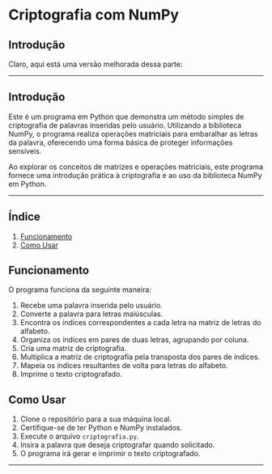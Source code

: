 # Criptografia com NumPy

## Introdução

Claro, aqui está uma versão melhorada dessa parte:

---

## Introdução

Este é um programa em Python que demonstra um método simples de criptografia de palavras inseridas pelo usuário. Utilizando a biblioteca NumPy, o programa realiza operações matriciais para embaralhar as letras da palavra, oferecendo uma forma básica de proteger informações sensíveis.

Ao explorar os conceitos de matrizes e operações matriciais, este programa fornece uma introdução prática à criptografia e ao uso da biblioteca NumPy em Python.

---
## Índice

1. [Funcionamento](#funcionamento)
2. [Como Usar](#como-usar)

## Funcionamento <a name="funcionamento"></a>

O programa funciona da seguinte maneira:

1. Recebe uma palavra inserida pelo usuário.
2. Converte a palavra para letras maiúsculas.
3. Encontra os índices correspondentes a cada letra na matriz de letras do alfabeto.
4. Organiza os índices em pares de duas letras, agrupando por coluna.
5. Cria uma matriz de criptografia.
6. Multiplica a matriz de criptografia pela transposta dos pares de índices.
7. Mapeia os índices resultantes de volta para letras do alfabeto.
8. Imprime o texto criptografado.

## Como Usar <a name="como-usar"></a>

1. Clone o repositório para a sua máquina local.
2. Certifique-se de ter Python e NumPy instalados.
3. Execute o arquivo `criptografia.py`.
4. Insira a palavra que deseja criptografar quando solicitado.
5. O programa irá gerar e imprimir o texto criptografado.


---

